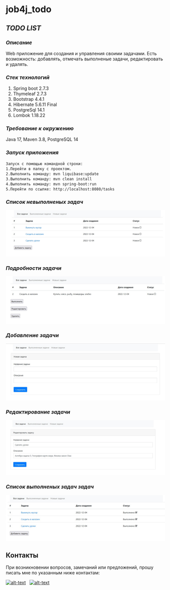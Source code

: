 # job4j_todo

## *TODO LIST*

### *Описание*
Web приложение для создания и управления своими задачами.
Есть возможность: добавлять, отмечать выполненые задачи, редактировать и удалять.
    
### *Стек технологий*

1. Spring boot 2.7.3
2. Thymeleaf 2.7.3
3. Bootstrap 4.4.1
4. Hibernate 5.6.11 Final
5. PostgreSql 14.1
6. Lombok 1.18.22
      
### *Требование к окружению*
Java 17, Maven 3.8, PostgreSQL 14

### *Запуск приложения*

    Запуск с помощью командной строки:
    1.Перейти в папку с проектом.
    2.Выполнить команду: mvn liquibase:update
    3.Выполнить команду: mvn clean install
    4.Выполнить команду: mvn spring-boot:run
    5.Перейти по ссылке: http://localhost:8080/tasks 


### *Список невыполненых задач*
![](img/todo1.jpg)

### *Подробности задачи*
![](img/todo2.jpg)

### *Добавление задачи*
![](img/todo3.jpg)

### *Редактирование задачи*
![](img/todo4.jpg)

### *Список выполненых задач задач*
![](img/todo5.jpg)

## Контакты
При возникновении вопросов, замечаний или предложений, прошу писать мне по указанным ниже контактам:

[![alt-text](https://img.shields.io/badge/-telegram-grey?style=flat&logo=telegram&logoColor=white)](https://t.me/krutaxe)&nbsp;&nbsp;
[![alt-text](https://img.shields.io/badge/@%20email-005FED?style=flat&logo=mail&logoColor=white)](mailto:krutaxe@mail.ru)&nbsp;&nbsp;
